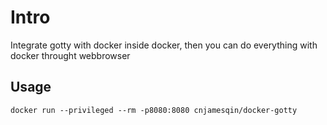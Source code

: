 # Intro
Integrate gotty with docker inside docker, then you can do everything with docker throught webbrowser

## Usage

```
docker run --privileged --rm -p8080:8080 cnjamesqin/docker-gotty
```
